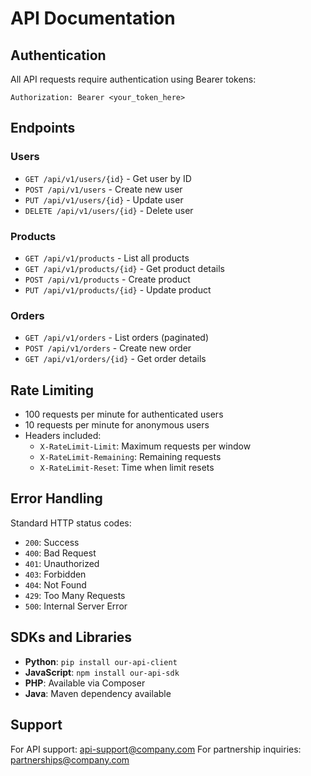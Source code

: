 # API Documentation

## Authentication
All API requests require authentication using Bearer tokens:

```
Authorization: Bearer <your_token_here>
```

## Endpoints

### Users
- `GET /api/v1/users/{id}` - Get user by ID
- `POST /api/v1/users` - Create new user
- `PUT /api/v1/users/{id}` - Update user
- `DELETE /api/v1/users/{id}` - Delete user

### Products
- `GET /api/v1/products` - List all products
- `GET /api/v1/products/{id}` - Get product details
- `POST /api/v1/products` - Create product
- `PUT /api/v1/products/{id}` - Update product

### Orders
- `GET /api/v1/orders` - List orders (paginated)
- `POST /api/v1/orders` - Create new order
- `GET /api/v1/orders/{id}` - Get order details

## Rate Limiting
- 100 requests per minute for authenticated users
- 10 requests per minute for anonymous users
- Headers included:
  - `X-RateLimit-Limit`: Maximum requests per window
  - `X-RateLimit-Remaining`: Remaining requests
  - `X-RateLimit-Reset`: Time when limit resets

## Error Handling
Standard HTTP status codes:
- `200`: Success
- `400`: Bad Request
- `401`: Unauthorized
- `403`: Forbidden
- `404`: Not Found
- `429`: Too Many Requests
- `500`: Internal Server Error

## SDKs and Libraries
- **Python**: `pip install our-api-client`
- **JavaScript**: `npm install our-api-sdk`
- **PHP**: Available via Composer
- **Java**: Maven dependency available

## Support
For API support: api-support@company.com
For partnership inquiries: partnerships@company.com